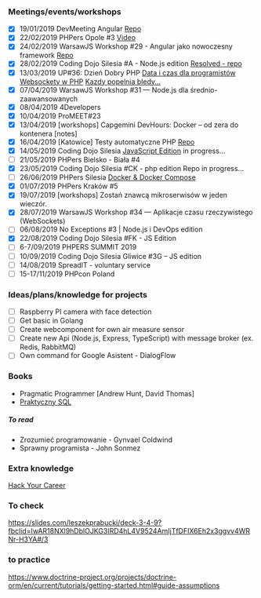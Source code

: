 
### Meetings/events/workshops
- [x] 19/01/2019 DevMeeting Angular [Repo](https://github.com/Martin89PL/dev-meeting)
- [x] 22/02/2019 PHPers Opole #3 [Video](https://www.youtube.com/watch?v=oALUici8QIE)
- [x] 24/02/2019 WarsawJS Workshop #29 - Angular jako nowoczesny framework [Repo](https://github.com/Martin89PL/warsawjs-workshop-29-movies)
- [x] 28/02/2019 Coding Dojo Silesia #A - Node.js edition [Resolved - repo](https://github.com/Martin89PL/familiada)
- [x] 13/03/2019 UP#36: Dzień Dobry PHP [Data i czas dla programistów](https://uszanowanko.pl/prezentacja/data-i-czas-dla-programistow) [Websockety w PHP](https://uszanowanko.pl/prezentacja/websockety-w-php) [Kazdy popelnia bledy...](https://uszanowanko.pl/prezentacja/kazdy-popelnia-bledy-czyli-jak-lepiej-zarzadzac-bledami-ale-nie-wyjatkami)
- [x] 07/04/2019 WarsawJS Workshop #31 — Node.js dla średnio-zaawansowanych
- [x] 08/04/2019 4Developers
- [x] 10/04/2019 ProMEET#23
- [x] 13/04/2019 [workshops] Capgemini DevHours: Docker – od zera do kontenera [notes]
- [x] 16/04/2019 [Katowice] Testy automatyczne PHP [Repo](https://github.com/Martin89PL/PHPUnitWorkshops)
- [x] 14/05/2019 Coding Dojo Silesia [JavaScript Edition](https://www.meetup.com/Coding-Dojo-Silesia/events/261039714/) in progress...
- [ ] 21/05/2019 PHPers Bielsko - Biała #4
- [x] 23/05/2019 Coding Dojo Silesia #CK - php edition Repo in progress...
- [ ] 26/06/2019 PHPers Silesia [Docker & Docker Compose](https://www.slideshare.net/mariusz-alef-bak/przenie-si-do-kontenera-czyli-korzyci-z-docker-i-docker-compose?fbclid=IwAR3a9z7VwI67Fx6eeLUC2Ib___h-GkNaixzgGlO_t3d7hCLgXoDx2TSW23c)
- [x] 01/07/2019 PHPers Kraków #5 
- [x] 19/07/2019 [workshops] Zostań znawcą mikroserwisów w jeden wieczór.
- [x] 28/07/2019 WarsawJS Workshop #34 — Aplikacje czasu rzeczywistego (WebSockets)
- [ ] 06/08/2019 No Exceptions #3 | Node.js i DevOps edition
- [x] 22/08/2019 Coding Dojo Silesia #FK - JS Edition
- [ ] 6-7/09/2019 PHPERS SUMMIT 2019
- [ ] 10/09/2019 Coding Dojo Silesia Gliwice #3G – JS edition
- [ ] 14/08/2019 SpreadIT - voluntary service
- [ ] 15-17/11/2019 PHPcon Poland
 
### Ideas/plans/knowledge for projects
- [ ] Raspberry PI camera with face detection
- [ ] Get basic in Golang
- [ ] Create webcomponent for own air measure sensor
- [ ] Create new Api (Node.js, Express, TypeScript) with message broker (ex. Redis, RabbitMQ)
- [ ] Own command for Google Asistent - DialogFlow

### Books
- Pragmatic Programmer [Andrew Hunt, David Thomas]
- [Praktyczny SQL](https://helion.pl/ksiazki/praktyczny-kurs-sql-wydanie-iii-danuta-mendrala-marcin-szeliga,pksql3.htm#format/d)

##### To read
 - Zrozumieć programowanie - Gynvael Coldwind 
 - Sprawny programista - John Sonmez

### Extra knowledge
[Hack Your Career](https://github.com/HackYourCareer)

### To check
https://slides.com/leszekprabucki/deck-3-4-9?fbclid=IwAR18NXl9hDblOJKG3IRD4hL4V9524AmIjTfDFIX6Eh2x3ggvv4WRNr-H3YA#/3

### to practice
https://www.doctrine-project.org/projects/doctrine-orm/en/current/tutorials/getting-started.html#guide-assumptions
